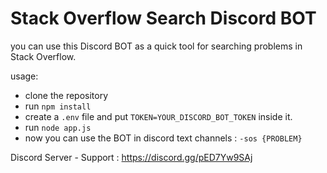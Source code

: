 # Stack Overflow Search Discord BOT

you can use this Discord BOT as a quick tool for searching problems in Stack Overflow.

usage:

- clone the repository
- run `npm install`
- create a `.env` file and put `TOKEN=YOUR_DISCORD_BOT_TOKEN` inside it.
- run `node app.js`
- now you can use the BOT in discord text channels : `-sos {PROBLEM}`

Discord Server - Support :
https://discord.gg/pED7Yw9SAj
